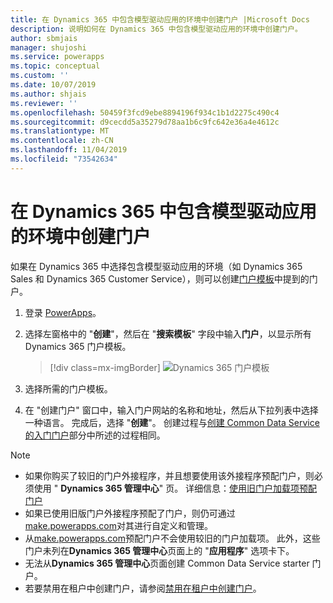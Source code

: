 ```yaml
---
title: 在 Dynamics 365 中包含模型驱动应用的环境中创建门户 |Microsoft Docs
description: 说明如何在 Dynamics 365 中包含模型驱动应用的环境中创建门户。
author: sbmjais
manager: shujoshi
ms.service: powerapps
ms.topic: conceptual
ms.custom: ''
ms.date: 10/07/2019
ms.author: shjais
ms.reviewer: ''
ms.openlocfilehash: 50459f3fcd9ebe8894196f934c1b1d2275c490c4
ms.sourcegitcommit: d9cecdd5a35279d78aa1b6c9fc642e36a4e4612c
ms.translationtype: MT
ms.contentlocale: zh-CN
ms.lasthandoff: 11/04/2019
ms.locfileid: "73542634"
---
```

# <a name="create-a-portal-in-an-environment-containing-model-driven-apps-in-dynamics-365"></a>在 Dynamics 365 中包含模型驱动应用的环境中创建门户

如果在 Dynamics 365 中选择包含模型驱动应用的环境（如 Dynamics 365 Sales 和 Dynamics 365 Customer Service），则可以创建[门户模板](portal-templates.md)中提到的门户。

1.  登录 [PowerApps](https://make.powerapps.com)。

2.  选择左窗格中的 "**创建**"，然后在 "**搜索模板**" 字段中输入**门户**，以显示所有 Dynamics 365 门户模板。

    > [!div class=mx-imgBorder]
    > ![Dynamics 365 门户模板](media/dynamics-portals.png "Dynamics 365 门户模板")  

3.  选择所需的门户模板。

4.  在 "创建门户" 窗口中，输入门户网站的名称和地址，然后从下拉列表中选择一种语言。 完成后，选择 "**创建**"。 创建过程与[创建 Common Data Service 的入门门户](create-portal.md)部分中所述的过程相同。

> [!NOTE]
> - 如果你购买了较旧的门户外接程序，并且想要使用该外接程序预配门户，则必须使用 " **Dynamics 365 管理中心**" 页。 详细信息：[使用旧门户加载项预配门户](provision-portal-add-on.md)
> - 如果已使用旧版门户外接程序预配了门户，则仍可通过[make.powerapps.com](https://make.powerapps.com)对其进行自定义和管理。
> - 从[make.powerapps.com](https://make.powerapps.com)预配门户不会使用较旧的门户加载项。 此外，这些门户未列在**Dynamics 365 管理中心**页面上的 "**应用程序**" 选项卡下。
> - 无法从**Dynamics 365 管理中心**页面创建 Common Data Service starter 门户。
> - 若要禁用在租户中创建门户，请参阅[禁用在租户中创建门户](create-portal.md#disable-portal-creation-in-a-tenant)。

